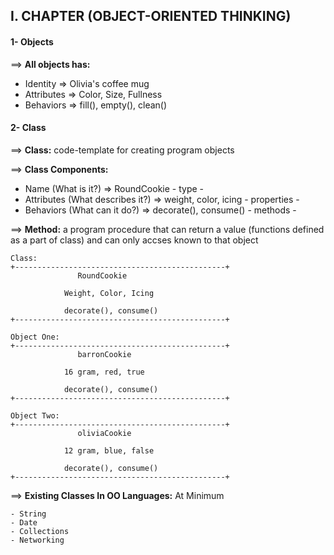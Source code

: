 ## I. CHAPTER (OBJECT-ORIENTED THINKING)

#### 1- Objects

==> **All objects has:**

- Identity => Olivia's coffee mug
- Attributes => Color, Size, Fullness
- Behaviors => fill(), empty(), clean()

#### 2- Class

==> **Class:** code-template for creating program objects

==> **Class Components:**
 
 - Name (What is it?) => RoundCookie - type -
 - Attributes (What describes it?) => weight, color, icing - properties -
 - Behaviors (What can it do?) => decorate(), consume() - methods -
 
 ==> **Method:** a program procedure that can return a value (functions defined as a part of class) and can only accses known to that object
 
 ```
 Class:
+-----------------------------------------------+
                RoundCookie
            
             Weight, Color, Icing
             
             decorate(), consume()
+-----------------------------------------------+

Object One:
+-----------------------------------------------+
                barronCookie
            
             16 gram, red, true
             
             decorate(), consume()
+-----------------------------------------------+

Object Two:
+-----------------------------------------------+
                oliviaCookie
            
             12 gram, blue, false
             
             decorate(), consume()
+-----------------------------------------------+

```

 ==> **Existing Classes In OO Languages:**  At Minimum
 
 ```
 - String
 - Date
 - Collections
 - Networking
 ```

